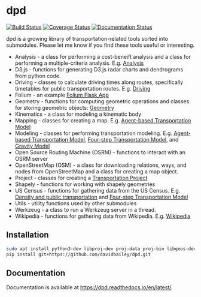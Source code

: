 # dpd

[![Build Status](https://github.com/davidbailey/dpd/actions/workflows/main.yml/badge.svg)](https://github.com/davidbailey/dpd/actions/workflows/main.yml)
[![Coverage Status](https://coveralls.io/repos/github/davidbailey/dpd/badge.svg?branch=trunk)](https://coveralls.io/github/davidbailey/dpd?branch=trunk)
[![Documentation Status](https://readthedocs.org/projects/dpd/badge/?version=latest)](https://dpd.readthedocs.io/en/latest/?badge=latest)

dpd is a growing library of transportation-related tools sorted into submodules. Please let me know if you find these tools useful or interesting.

* Analysis - a class for performing a cost-beneift analysis and a class for performing a multiple-criteria analysis. E.g. [Analysis](https://dpd.readthedocs.io/en/latest/notebooks/analysis.html)
* D3.js - functions for generating D3.js radar charts and dendrograms from python code.
* Driving - classes to calculate driving times along routes, specifically timetables for public transportation routes. E.g. [Driving](https://dpd.readthedocs.io/en/latest/notebooks/driving.html)
* Folium - an example [Folium Flask App](https://dpd.readthedocs.io/en/latest/notebooks/folium_flask_app.html)
* Geometry - functions for computing geometric operations and classes for storing geometric objects: [Geometry](https://dpd.readthedocs.io/en/latest/notebooks/geometry.html)
* Kinematics - a class for modeling a kinematic body
* Mapping - classes for creating a map. E.g. [Agent-based Transportation Model](https://dpd.readthedocs.io/en/latest/notebooks/agent-based_transportation_model.html)
* Modeling - classes for performing transportation modeling. E.g. [Agent-based Transportation Model](https://dpd.readthedocs.io/en/latest/notebooks/agent-based_transportation_model.html), [Four-step Transportation Model](https://dpd.readthedocs.io/en/latest/notebooks/four_step_transportation_model.html), and [Gravity Model](https://dpd.readthedocs.io/en/latest/notebooks/gravity_model.html)
* Open Source Routing Machine (OSRM) - functions to interact with an OSRM server
* OpenStreetMap (OSM) - a class for downloading relations, ways, and nodes from OpenStreetMap and a class for creating a map object.
* Project - classes for creating a [Transportation Project](https://dpd.readthedocs.io/en/latest/notebooks/project.html)
* Shapely - functions for working with shapely geometries
* US Census -  functions for gathering data from the US Census. E.g. [Density and public transportation](https://dpd.readthedocs.io/en/latest/notebooks/density_and_public_transportation.html) and [Four-step Transportation Model](https://dpd.readthedocs.io/en/latest/notebooks/four_step_transportation_model.html)
* Utils - utility functions used by other submodules
* Werkzeug - a class to run a Werkzeug server in a thread.
* Wikipedia - functions for gathering data from Wikipedia. E.g. [Wikipedia](https://dpd.readthedocs.io/en/latest/notebooks/wikipedia.html)

Installation
--------

```bash
sudo apt install python3-dev libproj-dev proj-data proj-bin libgeos-dev gdal-bin libgdal-dev
pip install git+https://github.com/davidbailey/dpd.git
```

Documentation
--------

Documentation is available at https://dpd.readthedocs.io/en/latest/.
